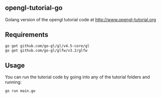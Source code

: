 ## opengl-tutorial-go
Golang version of the opengl tutorial code at http://www.opengl-tutorial.org

## Requirements
```bash
go get github.com/go-gl/gl/v4.5-core/gl
go get github.com/go-gl/glfw/v3.2/glfw
```
## Usage
You can run the tutorial code by going into any of the tutorial folders and running:

```bash
go run main.go
```
